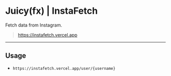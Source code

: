 # Juicy(fx) | InstaFetch

Fetch data from Instagram.
> https://instafetch.vercel.app

------

## Usage

- `https://instafetch.vercel.app/user/{username}`
